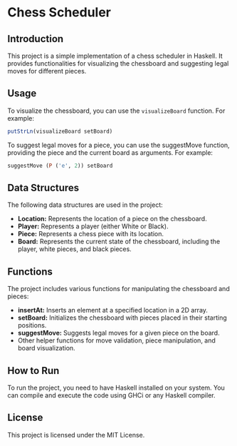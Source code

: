 # Chess Scheduler

## Introduction
This project is a simple implementation of a chess scheduler in Haskell. It provides functionalities for visualizing the chessboard and suggesting legal moves for different pieces.

## Usage
To visualize the chessboard, you can use the `visualizeBoard` function. For example:
```haskell
putStrLn(visualizeBoard setBoard)
```
To suggest legal moves for a piece, you can use the suggestMove function, providing the piece and the current board as arguments. For example:
```haskell
suggestMove (P ('e', 2)) setBoard
```

## Data Structures
The following data structures are used in the project:

- **Location:** Represents the location of a piece on the chessboard.
- **Player:** Represents a player (either White or Black).
- **Piece:** Represents a chess piece with its location.
- **Board:** Represents the current state of the chessboard, including the player, white pieces, and black pieces.

## Functions
The project includes various functions for manipulating the chessboard and pieces:

- **insertAt:** Inserts an element at a specified location in a 2D array.
- **setBoard:** Initializes the chessboard with pieces placed in their starting positions.
- **suggestMove:** Suggests legal moves for a given piece on the board.
 - Other helper functions for move validation, piece manipulation, and board visualization.

## How to Run
To run the project, you need to have Haskell installed on your system. You can compile and execute the code using GHCi or any Haskell compiler.

## License
This project is licensed under the MIT License.
